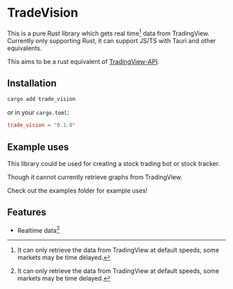 # TradeVision

This is a pure Rust library which gets real time[^1] data from TradingView. Currently only supporting Rust, it can support JS/TS with Tauri and other equivalents.

[^1]: It can only retrieve the data from TradingView at default speeds, some markets may be time delayed.

This aims to be a rust equivalent of [TradingView-API](https://github.com/Mathieu2301/TradingView-API).

## Installation
```bash
cargo add trade_vision
```

or in your `cargo.toml`:
```toml
trade_vision = "0.1.0"
```

## Example uses
This library could be used for creating a stock trading bot or stock tracker.

Though it cannot currently retrieve graphs from TradingView.

Check out the examples folder for example uses!



## Features
- Realtime data[^1]


